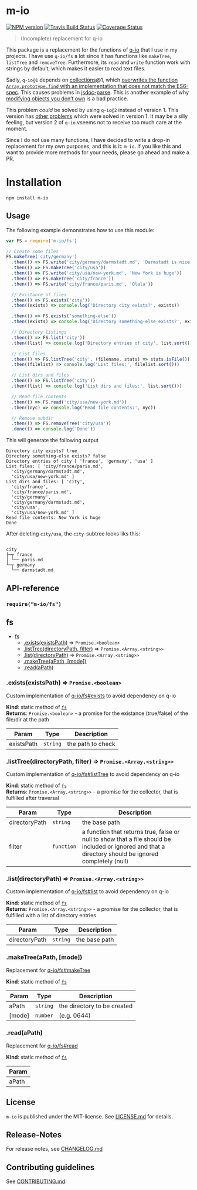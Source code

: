 # m-io 

[![NPM version](https://badge.fury.io/js/m-io.svg)](http://badge.fury.io/js/m-io)
[![Travis Build Status](https://travis-ci.org/nknapp/m-io.svg?branch=master)](https://travis-ci.org/nknapp/m-io)
[![Coverage Status](https://img.shields.io/coveralls/nknapp/m-io.svg)](https://coveralls.io/r/nknapp/m-io)


> (Incomplete) replacement for q-io

This package is a replacement for the functions of [q-io](https://npmjs.com/package/q-io) that I use in my projects. I have use `q-io/fs` a lot since it has functions
like `makeTree`, `listTree` and `removeTree`. Furthermore, its `read` and `write` function work with strings by default, which makes it easier to 
read text files.

Sadly, `q-io@1` depends on [collections](https://npmjs.com/package/collections)@1, which 
[overwrites the function `Array.prototype.find` with an implementation that does not match the ES6-spec](https://github.com/montagejs/collections/issues/139).
This causes problems in [jsdoc-parse](https://npmjs.com/package/jsdoc-parse). This is another example of why [modifying objects you don’t own][zakas dont modify]
is a bad practice.

This problem *could* be solved by using `q-io@2` instead of version 1. This version has [other problems](https://github.com/kriskowal/q-io/pull/155) which were
solved in version 1. It may be a silly feeling, but version 2 of `q-io` vseems not to receive too much care at the moment.

Since I do not use many functions, I have decided to write a drop-in replacement for my own purposes, and this is it: `m-io`.
If you like this and want to provide more methods for your needs, please go ahead and make a PR.




[zakas dont modify]: https://www.nczonline.net/blog/2010/03/02/maintainable-javascript-dont-modify-objects-you-down-own/
# Installation

```
npm install m-io
```

 
## Usage

The following example demonstrates how to use this module:

```js
var FS = require('m-io/fs')

// Create some files
FS.makeTree('city/germany')
  .then(() => FS.write('city/germany/darmstadt.md', 'Darmstadt is nice'))
  .then(() => FS.makeTree('city/usa'))
  .then(() => FS.write('city/usa/new-york.md', 'New York is huge'))
  .then(() => FS.makeTree('city/france'))
  .then(() => FS.write('city/france/paris.md', 'Olala'))

  // Existance of files
  .then(() => FS.exists('city'))
  .then((exists) => console.log('Directory city exists?', exists))

  .then(() => FS.exists('something-else'))
  .then((exists) => console.log('Directory something-else exists?', exists))

  // Directory listings
  .then(() => FS.list('city'))
  .then((list) => console.log('Directory entries of city', list.sort()))

  // List files
  .then(() => FS.listTree('city', (filename, stats) => stats.isFile()))
  .then((filelist) => console.log('List files:', filelist.sort()))

  // List dirs and files
  .then(() => FS.listTree('city'))
  .then((list) => console.log('List dirs and files:', list.sort()))

  // Read file contents
  .then(() => FS.read('city/usa/new-york.md'))
  .then((nyc) => console.log('Read file contents:', nyc))

  // Remove subdir
  .then(() => FS.removeTree('city/usa'))
  .done(() => console.log('Done'))
```

This will generate the following output

```
Directory city exists? true
Directory something-else exists? false
Directory entries of city [ 'france', 'germany', 'usa' ]
List files: [ 'city/france/paris.md',
  'city/germany/darmstadt.md',
  'city/usa/new-york.md' ]
List dirs and files: [ 'city',
  'city/france',
  'city/france/paris.md',
  'city/germany',
  'city/germany/darmstadt.md',
  'city/usa',
  'city/usa/new-york.md' ]
Read file contents: New York is huge
Done
```

After deleting `city/usa`, the `city`-subtree looks liks this:

<pre><code>
city
├─┬ france
│ └── paris.md
└─┬ germany
  └── darmstadt.md
</code></pre>

##  API-reference 

### `require("m-io/fs")`

<a name="module_fs"></a>

## fs

* [fs](#module_fs)
    * [.exists(existsPath)](#module_fs.exists) ⇒ <code>Promise.&lt;boolean&gt;</code>
    * [.listTree(directoryPath, filter)](#module_fs.listTree) ⇒ <code>Promise.&lt;Array.&lt;string&gt;&gt;</code>
    * [.list(directoryPath)](#module_fs.list) ⇒ <code>Promise.&lt;Array.&lt;string&gt;&gt;</code>
    * [.makeTree(aPath, [mode])](#module_fs.makeTree)
    * [.read(aPath)](#module_fs.read)

<a name="module_fs.exists"></a>

### .exists(existsPath) ⇒ <code>Promise.&lt;boolean&gt;</code>
Custom implementation of [q-io/fs#exists](http://documentup.com/kriskowal/q-io#lexistsPath)
to avoid dependency on q-io

**Kind**: static method of <code>[fs](#module_fs)</code>  
**Returns**: <code>Promise.&lt;boolean&gt;</code> - a promise for the existance (true/false) of the file/dir at the path  

| Param | Type | Description |
| --- | --- | --- |
| existsPath | <code>string</code> | the path to check |

<a name="module_fs.listTree"></a>

### .listTree(directoryPath, filter) ⇒ <code>Promise.&lt;Array.&lt;string&gt;&gt;</code>
Custom implementation of [q-io/fs#listTree](http://documentup.com/kriskowal/q-io#listtreepath-guardpath-stat)
to avoid dependency on q-io

**Kind**: static method of <code>[fs](#module_fs)</code>  
**Returns**: <code>Promise.&lt;Array.&lt;string&gt;&gt;</code> - a promise for the collector, that is fulfilled after traversal  

| Param | Type | Description |
| --- | --- | --- |
| directoryPath | <code>string</code> | the base path |
| filter | <code>function</code> | a function that returns true, false or null to show that a file  should be included or ignored and that a directory should be ignored completely (null) |

<a name="module_fs.list"></a>

### .list(directoryPath) ⇒ <code>Promise.&lt;Array.&lt;string&gt;&gt;</code>
Custom implementation of [q-io/fs#list](http://documentup.com/kriskowal/q-io#listpath)
to avoid dependency on q-io

**Kind**: static method of <code>[fs](#module_fs)</code>  
**Returns**: <code>Promise.&lt;Array.&lt;string&gt;&gt;</code> - a promise for the collector, that is fulfilled with a list of directory entries  

| Param | Type | Description |
| --- | --- | --- |
| directoryPath | <code>string</code> | the base path |

<a name="module_fs.makeTree"></a>

### .makeTree(aPath, [mode])
Replacement for [q-io/fs#makeTree](http://documentup.com/kriskowal/q-io#maketreepath-mode)

**Kind**: static method of <code>[fs](#module_fs)</code>  

| Param | Type | Description |
| --- | --- | --- |
| aPath | <code>string</code> | the directory to be created |
| [mode] | <code>number</code> | (e.g. 0644) |

<a name="module_fs.read"></a>

### .read(aPath)
Replacement for [q-io/fs#read](http://documentup.com/kriskowal/q-io#readpath-options)

**Kind**: static method of <code>[fs](#module_fs)</code>  

| Param |
| --- |
| aPath | 




## License

`m-io` is published under the MIT-license. 
See [LICENSE.md](LICENSE.md) for details.

## Release-Notes
 
For release notes, see [CHANGELOG.md](CHANGELOG.md)
 
## Contributing guidelines

See [CONTRIBUTING.md](CONTRIBUTING.md).
